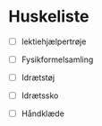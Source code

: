 # Huskeliste

- [ ] lektiehjælpertrøje
- [ ] Fysikformelsamling
- [ ] Idrætstøj
- [ ] Idrætssko
- [ ] Håndklæde










